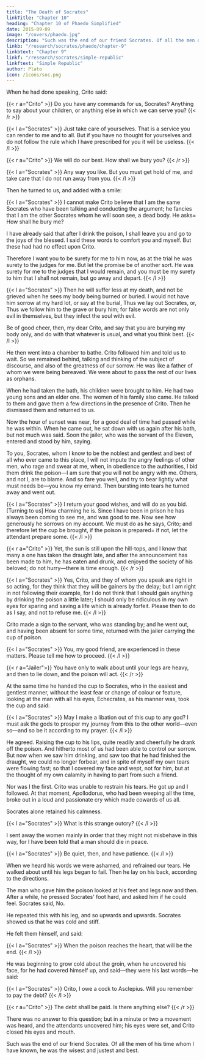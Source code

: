 ```yaml
---
title: "The Death of Socrates"
linkTitle: "Chapter 10"
heading: "Chapter 10 of Phaedo Simplified"
date: 2015-09-09
image: "/covers/phaedo.jpg"
description: "Such was the end of our friend Socrates. Of all the men of his time whom I have known, he was the wisest and justest and best."
linkb: "/research/socrates/phaedo/chapter-9"
linkbtext: "Chapter 9"
linkf: "/research/socrates/simple-republic"
linkftext: "Simple Republic"
author: Plato
icon: /icons/soc.png
---
```



When he had done speaking, Crito said:

{{< r a="Crito" >}}
Do you have any commands for us, Socrates? Anything to say about your children, or anything else in which we can serve you?
{{< /r >}}


{{< l a="Socrates" >}}
Just take care of yourselves. That is a service you can render to me and to all<!-- , whether you promise to do so or not -->. But if you have no thought for yourselves and do not follow the rule which I have prescribed for you<!-- , not now for the first time, however much you may profess or promise at the moment, --> it will be useless.
{{< /l >}}


{{< r a="Crito" >}}
We will do our best. How shall we bury you?
{{< /r >}}

{{< l a="Socrates" >}}
Any way you like. But you must get hold of me, and take care that I do not run away from you. 
{{< /l >}}

Then he turned to us, and added with a smile:

{{< l a="Socrates" >}}
I cannot make Crito believe that I am the same Socrates who have been talking and conducting the argument; he fancies that I am the other Socrates whom he will soon see, a dead body. He asks= How shall he bury me? 

I have already said that after I drink the poison, I shall leave you and go to the joys of the blessed. I said these words to comfort you and myself. But these had had no effect upon Crito. 

Therefore I want you to be surety for me to him now, as at the trial he was surety to the judges for me. But let the promise be of another sort. He was surety for me to the judges that I would remain, and you must be my surety to him that I shall not remain, but go away and depart. 
{{< /l >}}

{{< l a="Socrates" >}}
Then he will suffer less at my death, and not be grieved when he sees my body being burned or buried. I would not have him sorrow at my hard lot, or say at the burial, Thus we lay out Socrates, or, Thus we follow him to the grave or bury him; for false words are not only evil in themselves, but they infect the soul with evil. 

Be of good cheer, then, my dear Crito, and say that you are burying my body only, and do with that whatever is usual, and what you think best.
{{< /l >}}

He then went into a chamber to bathe. Crito followed him and told us to wait. So we remained behind, talking and thinking of the subject of discourse, and also of the greatness of our sorrow. He was like a father of whom we were being bereaved. We were about to pass the rest of our lives as orphans. 

When he had taken the bath, his children were brought to him. He had two young sons and an elder one. The women of his family also came. He talked to them and gave them a few directions in the presence of Crito. Then he dismissed them and returned to us.

Now the hour of sunset was near, for a good deal of time had passed while he was within. When he came out, he sat down with us again after his bath, but not much was said. Soon the jailer, who was the servant of the Eleven, entered and stood by him, saying. 

To you, Socrates, whom I know to be the noblest and gentlest and best of all who ever came to this place, I will not impute the angry feelings of other men, who rage and swear at me, when, in obedience to the authorities, I bid them drink the poison—I am sure that you will not be angry with me. Others, and not I, are to blame. And so fare you well, and try to bear lightly what must needs be—you know my errand. Then bursting into tears he turned away and went out.

{{< l a="Socrates" >}}
I return your good wishes, and will do as you bid. [Turning to us] How charming he is. Since I have been in prison he has always been coming to see me, and was good to me. Now see how generously he sorrows on my account. We must do as he says, Crito; and therefore let the cup be brought, if the poison is prepared= if not, let the attendant prepare some.
{{< /l >}}


{{< r a="Crito" >}}
Yet, the sun is still upon the hill-tops, and I know that many a one has taken the draught late, and after the announcement has been made to him, he has eaten and drunk, and enjoyed the society of his beloved; do not hurry—there is time enough.
{{< /r  >}}

{{< l a="Socrates" >}}
Yes, Crito, and they of whom you speak are right in so acting, for they think that they will be gainers by the delay; but I am right in not following their example, for I do not think that I should gain anything by drinking the poison a little later; I should only be ridiculous in my own eyes for sparing and saving a life which is already forfeit. Please then to do as I say, and not to refuse me.
{{< /l >}}

Crito made a sign to the servant, who was standing by; and he went out, and having been absent for some time, returned with the jailer carrying the cup of poison. 

{{< l a="Socrates" >}}
You, my good friend, are experienced in these matters. Please tell me how to proceed. 
{{< /l >}}

{{< r a="Jailer">}}
You have only to walk about until your legs are heavy, and then to lie down, and the poison will act. 
{{< /r >}}

At the same time he handed the cup to Socrates, who in the easiest and gentlest manner, without the least fear or change of colour or feature, looking at the man with all his eyes, Echecrates, as his manner was, took the cup and said:

{{< l a="Socrates" >}}
May I make a libation out of this cup to any god? I must ask the gods to prosper my journey from this to the other world—even so—and so be it according to my prayer.
{{< /l >}}

He agreed. Raising the cup to his lips, quite readily and cheerfully he drank off the poison. And hitherto most of us had been able to control our sorrow. But now when we saw him drinking, and saw too that he had finished the draught, we could no longer forbear, and in spite of myself my own tears were flowing fast; so that I covered my face and wept, not for him, but at the thought of my own calamity in having to part from such a friend. 

Nor was I the first. Crito was unable to restrain his tears. He got up and I followed. At that moment, Apollodorus, who had been weeping all the time, broke out in a loud and passionate cry which made cowards of us all. 

Socrates alone retained his calmness. 

{{< l a="Socrates" >}}
What is this strange outcry?
{{< /l >}}

I sent away the women mainly in order that they might not misbehave in this way, for I have been told that a man should die in peace. 

{{< l a="Socrates" >}}
Be quiet, then, and have patience. 
{{< /l >}}

When we heard his words we were ashamed, and refrained our tears. He walked about until his legs began to fail. Then he lay on his back, according to the directions. 

The man who gave him the poison looked at his feet and legs now and then. After a while, he pressed Socrates' foot hard, and asked him if he could feel. Socrates said, No. 

He repeated this with his leg, and so upwards and upwards. Socrates showed us that he was cold and stiff.

He felt them himself, and said:

{{< l a="Socrates" >}}
When the poison reaches the heart, that will be the end. 
{{< /l >}}

He was beginning to grow cold about the groin, when he uncovered his face, for he had covered himself up, and said—they were his last words—he said:

{{< l a="Socrates" >}}
Crito, I owe a cock to Asclepius. Will you remember to pay the debt? 
{{< /l >}}

{{< r a="Crito" >}}
The debt shall be paid. Is there anything else?
{{< /r >}}

There was no answer to this question; but in a minute or two a movement was heard, and the attendants uncovered him; his eyes were set, and Crito closed his eyes and mouth.

Such was the end of our friend Socrates. Of all the men of his time whom I have known, he was the wisest and justest and best.
